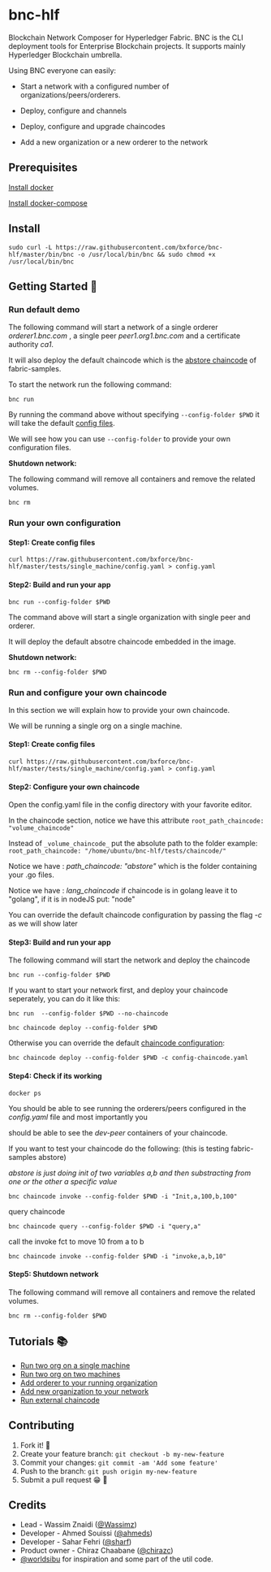 
# bnc-hlf

Blockchain Network Composer for Hyperledger Fabric.
BNC is the CLI deployment tools for Enterprise Blockchain projects.
It supports mainly Hyperledger Blockchain umbrella.

Using BNC everyone can easily:
    
* Start a network with a configured number of organizations/peers/orderers.

* Deploy, configure and channels
    
* Deploy, configure and upgrade chaincodes 
    
* Add a new organization or a new orderer to the network

## Prerequisites

[Install docker](https://www.digitalocean.com/community/tutorials/how-to-install-and-use-docker-on-ubuntu-20-04-fr)

[Install docker-compose](https://www.digitalocean.com/community/tutorials/how-to-install-and-use-docker-compose-on-ubuntu-20-04-fr)

## Install

````aidl
sudo curl -L https://raw.githubusercontent.com/bxforce/bnc-hlf/master/bin/bnc -o /usr/local/bin/bnc && sudo chmod +x /usr/local/bin/bnc
````


## Getting Started :rocket:


### Run default demo

The following command will start a network of a single orderer _orderer1.bnc.com_ , a single peer _peer1.org1.bnc.com_ and a certificate authority _ca1_.

It will also deploy the default chaincode  which is the [abstore chaincode](https://github.com/hyperledger/fabric-samples/tree/main/chaincode/abstore) of fabric-samples.

To start the network run the following command:


````aidl
bnc run
````

By running the command above without specifying `--config-folder $PWD` it will take the default [config files](https://github.com/bxforce/bnc-hlf/tree/master/tests/demo).

We will see how you can use `--config-folder` to provide your own configuration files.

**Shutdown network:**

The following command will remove all containers and remove the related volumes.


````aidl
bnc rm
````

### Run your own configuration 

#### Step1: Create config files

````aidl
curl https://raw.githubusercontent.com/bxforce/bnc-hlf/master/tests/single_machine/config.yaml > config.yaml
````

#### Step2: Build and run your app 

````aidl
bnc run --config-folder $PWD 
````

The command above will start a single organization with single peer and orderer.

It will deploy the default absotre chaincode embedded in the image.

**Shutdown network:**

````aidl
bnc rm --config-folder $PWD
````

### Run and configure your own chaincode

In this section we will explain how to provide your own chaincode.

We will be running a single org on a single machine.

#### Step1: Create config files

````aidl
curl https://raw.githubusercontent.com/bxforce/bnc-hlf/master/tests/single_machine/config.yaml > config.yaml
````

#### Step2: Configure your own chaincode

Open the config.yaml file in the config directory with your favorite editor.

In the chaincode section, notice we have this attribute `root_path_chaincode: "volume_chaincode"`

Instead of `_volume_chaincode_` put the absolute path to the folder example: `root_path_chaincode: "/home/ubuntu/bnc-hlf/tests/chaincode/"`

Notice we have : _path_chaincode: "abstore"_ which is the folder containing your .go files.

Notice we have : _lang_chaincode_ if chaincode is in golang leave it to "golang", if it is in nodeJS put: "node"

You can override the default chaincode configuration by passing the flag _-c_ as we will show later


#### Step3: Build and run your app

The following command will start the network and deploy the chaincode

````aidl
bnc run --config-folder $PWD
````

If you want to start your network first, and deploy your chaincode seperately, you can do it like this:

````aidl
bnc run  --config-folder $PWD --no-chaincode
````

````aidl
bnc chaincode deploy --config-folder $PWD
````

Otherwise you can override the default [chaincode configuration](https://github.com/bxforce/bnc-hlf/blob/master/tests/single_machine/config-chaincode.yaml):

````aidl
bnc chaincode deploy --config-folder $PWD -c config-chaincode.yaml
````

#### Step4: Check if its working

````aidl
docker ps
````

You should be able to see running the orderers/peers configured in the _config.yaml_ file and most importantly you

should be able to see the _dev-peer_ containers of your chaincode.

If you want to test your chaincode do the following: (this is testing fabric-samples abstore)

_abstore is just doing init of two variables a,b and then substracting from one or the other a specific value_

 ````shell script
bnc chaincode invoke --config-folder $PWD -i "Init,a,100,b,100"
````

query chaincode 

 ````shell script
bnc chaincode query --config-folder $PWD -i "query,a"
````

call the invoke fct to move 10 from a to b

 ````shell script
bnc chaincode invoke --config-folder $PWD -i "invoke,a,b,10"
````

#### Step5: Shutdown network

The following command will remove all containers and remove the related volumes.

````aidl
bnc rm --config-folder $PWD
````

## Tutorials :books:

* [Run two org on a single machine](docs/tutorials/two-org-single-machine.md)
* [Run two org on two machines](docs/tutorials/two-org-two-machine.md)
* [Add orderer to your running organization](docs/tutorials/add-orderer.md)
* [Add new organization to your network](docs/tutorials/add-org.md)
* [Run external chaincode](docs/tutorials/external-chaincode.md) 


## Contributing

1. Fork it! 🍴
2. Create your feature branch: `git checkout -b my-new-feature`
3. Commit your changes: `git commit -am 'Add some feature'`
4. Push to the branch: `git push origin my-new-feature`
5. Submit a pull request 😁 🎉


## Credits

- Lead - Wassim Znaidi ([@Wassimz](https://github.com/wassimz))
- Developer - Ahmed Souissi ([@ahmeds](#))
- Developer - Sahar Fehri ([@sharf](#))
- Product owner - Chiraz Chaabane ([@chirazc](#))
- [@worldsibu](https://github.com/worldsibu) for inspiration and some part of the util code.



